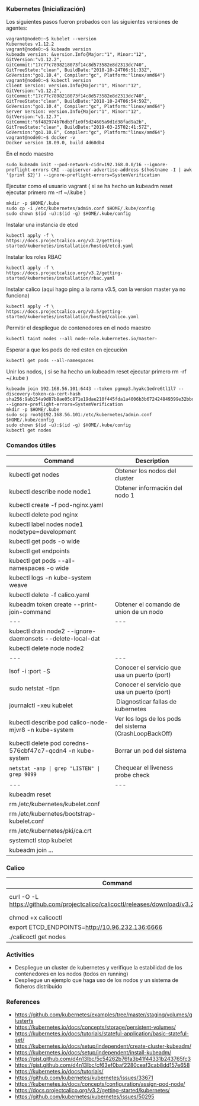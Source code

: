 ### Kubernetes (Inicialización)

Los siguientes pasos fueron probados con las siguientes versiones de agentes:
```
vagrant@node0:~$ kubelet --version
Kubernetes v1.12.2
vagrant@node0:~$ kubeadm version
kubeadm version: &version.Info{Major:"1", Minor:"12", GitVersion:"v1.12.2", GitCommit:"17c77c7898218073f14c8d573582e8d2313dc740", GitTreeState:"clean", BuildDate:"2018-10-24T06:51:33Z", GoVersion:"go1.10.4", Compiler:"gc", Platform:"linux/amd64"}
vagrant@node0:~$ kubectl version
Client Version: version.Info{Major:"1", Minor:"12", GitVersion:"v1.12.2", GitCommit:"17c77c7898218073f14c8d573582e8d2313dc740", GitTreeState:"clean", BuildDate:"2018-10-24T06:54:59Z", GoVersion:"go1.10.4", Compiler:"gc", Platform:"linux/amd64"}
Server Version: version.Info{Major:"1", Minor:"12", GitVersion:"v1.12.7", GitCommit:"6f482974b76db3f1e0f5d24605a9d1d38fad9a2b", GitTreeState:"clean", BuildDate:"2019-03-25T02:41:57Z", GoVersion:"go1.10.8", Compiler:"gc", Platform:"linux/amd64"}
vagrant@node0:~$ docker -v
Docker version 18.09.0, build 4d60db4
```

En el nodo maestro
```
sudo kubeadm init --pod-network-cidr=192.168.0.0/16 --ignore-preflight-errors CRI --apiserver-advertise-address $(hostname -I | awk '{print $2}') --ignore-preflight-errors=SystemVerification
```

Ejecutar como el usuario vagrant ( si se ha hecho un kubeadm reset ejecutar primero rm -rf ~/.kube )
```
mkdir -p $HOME/.kube
sudo cp -i /etc/kubernetes/admin.conf $HOME/.kube/config
sudo chown $(id -u):$(id -g) $HOME/.kube/config
```

Instalar una instancia de etcd
```
kubectl apply -f \
https://docs.projectcalico.org/v3.2/getting-started/kubernetes/installation/hosted/etcd.yaml
```

Instalar los roles RBAC
```
kubectl apply -f \
https://docs.projectcalico.org/v3.2/getting-started/kubernetes/installation/rbac.yaml
```

Instalar calico (aqui hago ping a la rama v3.5, con la version master ya no funciona)
```
kubectl apply -f \
https://docs.projectcalico.org/v3.5/getting-started/kubernetes/installation/hosted/calico.yaml
```

Permitir el despliegue de contenedores en el nodo maestro
```
kubectl taint nodes --all node-role.kubernetes.io/master-
```

Esperar a que los pods de red esten en ejecución
```
kubectl get pods --all-namespaces
```

Unir los nodos, ( si se ha hecho un kubeadm reset ejecutar primero rm -rf ~/.kube )
```
kubeadm join 192.168.56.101:6443 --token pgmop3.hyakc1edre6tl1l7 --discovery-token-ca-cert-hash sha256:9ab154a9d87b8ae05c871e19dae210f445fda1a4006b3b672424849399e32bbd --ignore-preflight-errors=SystemVerification
mkdir -p $HOME/.kube
sudo scp root@192.168.56.101:/etc/kubernetes/admin.conf $HOME/.kube/config
sudo chown $(id -u):$(id -g) $HOME/.kube/config
kubectl get nodes
```

### Comandos útiles

| Command  | Description  |
|---|---|
|kubectl get nodes | Obtener los nodos del cluster |
|kubectl describe node node1 | Obtener información del nodo 1|
|kubectl create -f pod-nginx.yaml | |
|kubectl delete pod nginx | |
|kubectl label nodes node1 nodetype=development | |
|kubectl get pods -o wide | |
|kubectl get endpoints | |
|kubectl get pods --all-namespaces -o wide | |
|kubectl logs -n kube-system <weave-net-pod> weave | |
|kubectl delete -f calico.yaml | |
|kubeadm token create --print-join-command | Obtener el comando de union de un nodo|
|---|---|
| kubectl drain node2 --ignore-daemonsets --delete-local-dat | |
| kubectl delete node node2 | |
|---|---|
| lsof -i :port -S | Conocer el servicio que usa un puerto (port) |
| sudo netstat -tlpn | Conocer el servicio que usa un puerto (port) |
| journalctl -xeu kubelet | Diagnosticar fallas de kubernetes |
| kubectl describe pod calico-node-mjvr8 -n kube-system | Ver los logs de los pods del sistema (CrashLoopBackOff) |
| kubectl delete pod coredns-576cbf47c7-qcdn4 -n kube-system | Borrar un pod del sistema |
| `netstat -anp \| grep "LISTEN" \| grep 9099` | Chequear el liveness probe check |
|---|---|
| kubeadm reset | |
| rm /etc/kubernetes/kubelet.conf | |
| rm /etc/kubernetes/bootstrap-kubelet.conf | |
| rm /etc/kubernetes/pki/ca.crt | |
| systemctl stop kubelet | |
| kubeadm join ... | |

### Calico

| Command  | Description  |
|---|---|
| curl -O -L https://github.com/projectcalico/calicoctl/releases/download/v3.2.3/calicoctl | Install calicoctl and test |
| chmod +x calicoctl | |
| export ETCD_ENDPOINTS=http://10.96.232.136:6666 | |
| ./calicoctl get nodes | |

### Activities
* Despliegue un cluster de kubernetes y verifique la estabilidad de los contenedores en los nodos (todos en running)
* Despliegue un ejemplo que haga uso de los nodos y un sistema de ficheros distribuido

### References
* https://github.com/kubernetes/examples/tree/master/staging/volumes/glusterfs
* https://kubernetes.io/docs/concepts/storage/persistent-volumes/
* https://kubernetes.io/docs/tutorials/stateful-application/basic-stateful-set/
* https://kubernetes.io/docs/setup/independent/create-cluster-kubeadm/
* https://kubernetes.io/docs/setup/independent/install-kubeadm/
* https://gist.github.com/d4n13lbc/5c54262b76fa3b41f44331b243765fc3
* https://gist.github.com/d4n13lbc/cf63ef0baf2280ceaf3cab8dd157e658
* https://kubernetes.io/docs/tutorials/
* https://github.com/kubernetes/kubernetes/issues/33671
* https://kubernetes.io/docs/concepts/configuration/assign-pod-node/  
* https://docs.projectcalico.org/v3.2/getting-started/kubernetes/
* https://github.com/kubernetes/kubernetes/issues/50295       
